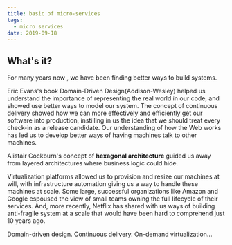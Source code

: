 ```yaml
---
title: basic of micro-services
tags:
  - micro services
date: 2019-09-18
---
```


## What's it?

For many years now , we have been finding better ways to build systems.

Eric Evans's book Domain-Driven Design(Addison-Wesley) helped us understand the importance of representing the real world in our code, and showed use better ways to model our system. The concept of continuous delivery showed how we can more effectively and efficiently get our software into production, instilling in us the idea that we should treat every check-in as a release candidate. Our understanding of how the Web works has led us to develop better ways of having machines talk to other machines.

Alistair Cockburn's concept of **hexagonal architecture** guided us away from layered architectures where business logic could hide.

Virtualization platforms allowed us to provision and resize our machines at will, with infrastructure automation giving us a way to handle these machines at scale. Some large, successful organizations like Amazon and Google espoused the view of small teams owning the full lifecycle of their services. And, more recently, Netflix has shared with us ways of building anti-fragile system at a scale that would have been hard to comprehend just 10 years ago.

Domain-driven design. Continuous delivery. On-demand virtualization...